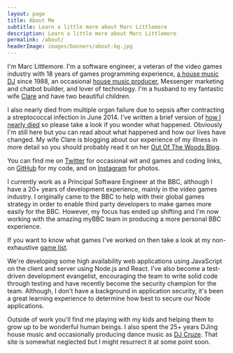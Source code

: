 ```yaml
---
layout: page
title: About Me
subtitle: Learn a little more about Marc Littlemore
description: Learn a little more about Marc Littlemore
permalink: /about/
headerImage: images/banners/about-bg.jpg
---
```


<p class="f4">I'm Marc Littlemore. I'm a software engineer, a veteran of the video games industry with 18 years of games programming experience, <a href="http://www.djcruze.co.uk">a house music DJ</a> since 1988, an occasional <a href="http://soundcloud.com/djcruze">house music producer</a>, Messenger marketing and chatbot builder, and lover of technology. I'm a husband to my fantastic wife <a href="http://www.clarelittlemore.com">Clare</a> and have two beautiful children.</p>

I also nearly died from multiple organ failure due to sepsis after contracting a streptococcal infection in June 2014. I've written a brief version of [how I nearly died](/how-i-almost-died/) so please take a look if you wonder what happened. Obviously I'm still here but you can read about what happened and how our lives have changed. My wife Clare is blogging about our experience of my illness in more detail so you should probably read it on her [Out Of The Woods Blog](http://outofthewoodsblog.com).

You can find me on [Twitter](https://www.twitter.com/marclittlemore) for occasional wit and games and coding links, on [GitHub](https://www.github.com/MarcL) for my code, and on [Instagram](https://www.instagram.com/marclittlemore) for photos.

I currently work as a Principal Software Engineer at the BBC, although I have a 20+ years of development experience, mainly in the video games industry. I originally came to the BBC to help with their global games strategy in order to enable third party developers to make games more easily for the BBC. However, my focus has ended up shifting and I'm now working with the  amazing myBBC team in producing a more personal BBC experience.

If you want to know what games I've worked on then take a look at my non-exhaustive [game list](/games).

We're developing some high availability web applications using JavaScript on the client and server using Node.js and React. I've also become a test-driven development evangelist, encouraging the team to write solid code through testing and have recently become the security champion for the team. Although, I don't have a background in application security, it's been a great learning experience to determine how best to secure our Node applications.

Outside of work you'll find me playing with my kids and helping them to grow up to be wonderful human beings. I also spent the 25+ years DJing house music and occasionally producing dance music as [DJ Cruze](http://www.djcruze.co.uk/). That site is somewhat neglected but I might resurrect it at some point soon.

